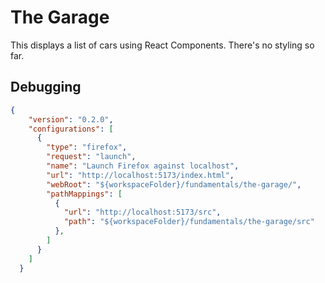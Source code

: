 # The Garage
This displays a list of cars using React Components. There's no styling so far. 



## Debugging
```json
{
    "version": "0.2.0",
    "configurations": [
      {
        "type": "firefox",
        "request": "launch",
        "name": "Launch Firefox against localhost",
        "url": "http://localhost:5173/index.html",
        "webRoot": "${workspaceFolder}/fundamentals/the-garage/",
        "pathMappings": [
          {
            "url": "http://localhost:5173/src",
            "path": "${workspaceFolder}/fundamentals/the-garage/src"
          },
        ]
      }
    ]
  }

```